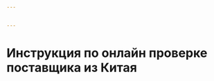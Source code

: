 ```yaml
---


---
```


<h1 id="инструкция-по-онлайн-проверке-поставщика-из-китая">Инструкция по онлайн проверке поставщика из Китая</h1>

